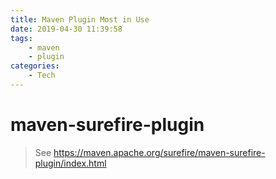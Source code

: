 ```yaml
---
title: Maven Plugin Most in Use
date: 2019-04-30 11:39:58
tags:
    - maven
    - plugin
categories:
    - Tech
---
```


<!-- more -->

# maven-surefire-plugin

> See https://maven.apache.org/surefire/maven-surefire-plugin/index.html
